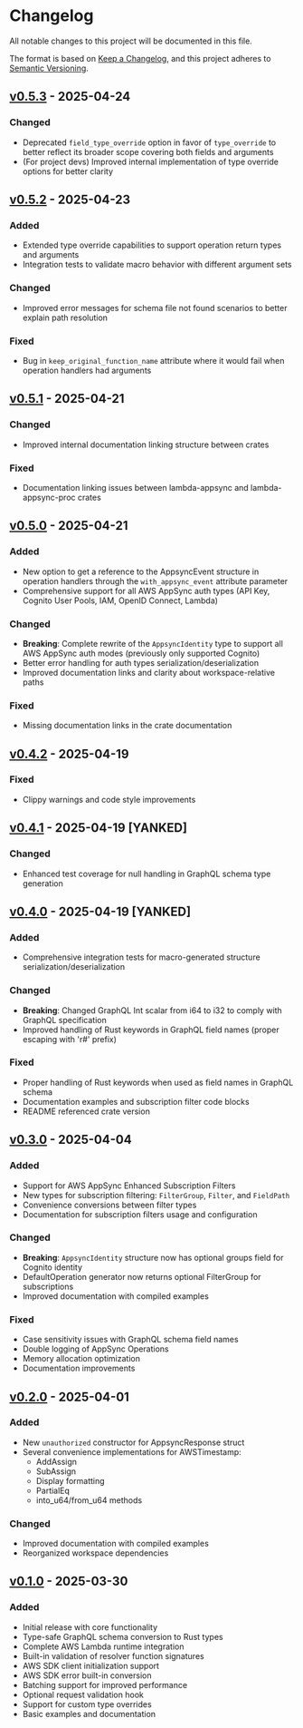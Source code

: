 # Changelog

All notable changes to this project will be documented in this file.

The format is based on [Keep a Changelog](https://keepachangelog.com/en/1.1.0/),
and this project adheres to [Semantic Versioning](https://semver.org/spec/v2.0.0.html).

## [v0.5.3] - 2025-04-24

### Changed
- Deprecated `field_type_override` option in favor of `type_override` to better reflect its broader scope covering both fields and arguments
- (For project devs) Improved internal implementation of type override options for better clarity

## [v0.5.2] - 2025-04-23

### Added
- Extended type override capabilities to support operation return types and arguments
- Integration tests to validate macro behavior with different argument sets

### Changed
- Improved error messages for schema file not found scenarios to better explain path resolution

### Fixed
- Bug in `keep_original_function_name` attribute where it would fail when operation handlers had arguments

## [v0.5.1] - 2025-04-21

### Changed
- Improved internal documentation linking structure between crates

### Fixed
- Documentation linking issues between lambda-appsync and lambda-appsync-proc crates

## [v0.5.0] - 2025-04-21

### Added
- New option to get a reference to the AppsyncEvent structure in operation handlers through the `with_appsync_event` attribute parameter
- Comprehensive support for all AWS AppSync auth types (API Key, Cognito User Pools, IAM, OpenID Connect, Lambda)

### Changed
- **Breaking**: Complete rewrite of the `AppsyncIdentity` type to support all AWS AppSync auth modes (previously only supported Cognito)
- Better error handling for auth types serialization/deserialization
- Improved documentation links and clarity about workspace-relative paths

### Fixed
- Missing documentation links in the crate documentation

## [v0.4.2] - 2025-04-19

### Fixed
- Clippy warnings and code style improvements

## [v0.4.1] - 2025-04-19 [YANKED]

### Changed
- Enhanced test coverage for null handling in GraphQL schema type generation

## [v0.4.0] - 2025-04-19 [YANKED]

### Added
- Comprehensive integration tests for macro-generated structure serialization/deserialization

### Changed
- **Breaking**: Changed GraphQL Int scalar from i64 to i32 to comply with GraphQL specification
- Improved handling of Rust keywords in GraphQL field names (proper escaping with 'r#' prefix)

### Fixed
- Proper handling of Rust keywords when used as field names in GraphQL schema
- Documentation examples and subscription filter code blocks
- README referenced crate version

## [v0.3.0] - 2025-04-04

### Added
- Support for AWS AppSync Enhanced Subscription Filters
- New types for subscription filtering: `FilterGroup`, `Filter`, and `FieldPath`
- Convenience conversions between filter types
- Documentation for subscription filters usage and configuration

### Changed
- **Breaking**: `AppsyncIdentity` structure now has optional groups field for Cognito identity
- DefaultOperation generator now returns optional FilterGroup for subscriptions
- Improved documentation with compiled examples

### Fixed
- Case sensitivity issues with GraphQL schema field names
- Double logging of AppSync Operations
- Memory allocation optimization
- Documentation improvements

## [v0.2.0] - 2025-04-01

### Added
- New `unauthorized` constructor for AppsyncResponse struct
- Several convenience implementations for AWSTimestamp:
  - AddAssign<Duration>
  - SubAssign<Duration>
  - Display formatting
  - PartialEq
  - into_u64/from_u64 methods

### Changed
- Improved documentation with compiled examples
- Reorganized workspace dependencies

## [v0.1.0] - 2025-03-30

### Added
- Initial release with core functionality
- Type-safe GraphQL schema conversion to Rust types
- Complete AWS Lambda runtime integration
- Built-in validation of resolver function signatures
- AWS SDK client initialization support
- AWS SDK error built-in conversion
- Batching support for improved performance
- Optional request validation hook
- Support for custom type overrides
- Basic examples and documentation


[v0.5.3]: https://github.com/JeremieRodon/lambda-appsync/compare/v0.5.2...v0.5.3
[v0.5.2]: https://github.com/JeremieRodon/lambda-appsync/compare/v0.5.1...v0.5.2
[v0.5.1]: https://github.com/JeremieRodon/lambda-appsync/compare/v0.5.0...v0.5.1
[v0.5.0]: https://github.com/JeremieRodon/lambda-appsync/compare/v0.4.2...v0.5.0
[v0.4.2]: https://github.com/JeremieRodon/lambda-appsync/compare/v0.4.1...v0.4.2
[v0.4.1]: https://github.com/JeremieRodon/lambda-appsync/compare/v0.4.0...v0.4.1
[v0.4.0]: https://github.com/JeremieRodon/lambda-appsync/compare/v0.3.0...v0.4.0
[v0.3.0]: https://github.com/JeremieRodon/lambda-appsync/compare/v0.2.0...v0.3.0
[v0.2.0]: https://github.com/JeremieRodon/lambda-appsync/compare/v0.1.0...v0.2.0
[v0.1.0]: https://github.com/JeremieRodon/lambda-appsync/releases/tag/v0.1.0

